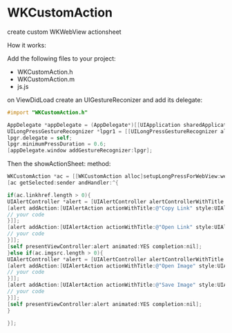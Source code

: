 # WKCustomAction
create custom WKWebView actionsheet

How it works:

Add the following files to your project:
- WKCustomAction.h 
- WKCustomAction.m 
- js.js 

on ViewDidLoad create an UIGestureReconizer and add its delegate:
```objective-c		
#import "WKCustomAction.h"

AppDelegate *appDelegate = (AppDelegate*)[[UIApplication sharedApplication] delegate];
UILongPressGestureRecognizer *lpgr1 = [[UILongPressGestureRecognizer alloc] initWithTarget:self action:@selector(showActionSheet:)];
lpgr.delegate = self;
lpgr.minimumPressDuration = 0.6;
[appDelegate.window addGestureRecognizer:lpgr];
```  
Then the showActionSheet: method:

```objective-c
WKCustomAction *ac = [[WKCustomAction alloc]setupLongPressForWebView:webView];
[ac getSelected:sender andHandler:^{

if(ac.linkhref.length > 0){
UIAlertController *alert = [UIAlertController alertControllerWithTitle:@"" message:@"" preferredStyle:UIAlertControllerStyleActionSheet];
[alert addAction:[UIAlertAction actionWithTitle:@"Copy Link" style:UIAlertActionStyleDefault handler:^(UIAlertAction * _Nonnull action) {
// your code
}]];
[alert addAction:[UIAlertAction actionWithTitle:@"Open Link" style:UIAlertActionStyleDefault handler:^(UIAlertAction * _Nonnull action) {
// your code
}]];
[self presentViewController:alert animated:YES completion:nil];
}else if(ac.imgsrc.length > 0){
UIAlertController *alert = [UIAlertController alertControllerWithTitle:@"" message:@"" preferredStyle:UIAlertControllerStyleActionSheet];
[alert addAction:[UIAlertAction actionWithTitle:@"Open Image" style:UIAlertActionStyleDefault handler:^(UIAlertAction * _Nonnull action) {
// your code
}]];
[alert addAction:[UIAlertAction actionWithTitle:@"Save Image" style:UIAlertActionStyleDefault handler:^(UIAlertAction * _Nonnull action) {
// your code
}]];
[self presentViewController:alert animated:YES completion:nil];
}

}];
```
